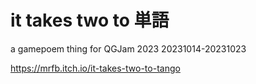 # it takes two to 単語
a gamepoem thing for QGJam 2023
20231014-20231023

https://mrfb.itch.io/it-takes-two-to-tango
